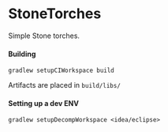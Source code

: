 # StoneTorches
Simple Stone torches.

#### Building

```
gradlew setupCIWorkspace build
```
Artifacts are placed in `build/libs/`

#### Setting up a dev ENV
```
gradlew setupDecompWorkspace <idea/eclipse>
```
